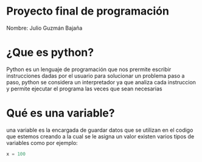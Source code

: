 # Proyecto final de programación 
Nombre: Julio Guzmán Bajaña

# ¿Que es python? 
Python es un lenguaje de programación que nos prermite escribir instrucciones dadas por el usuario para solucionar un problema paso a paso,  python se considera un interpretador ya que analiza cada instruccion y permite ejecutar el programa las veces que sean necesarias 

# Qué es una variable?
una variable es la encargada de guardar datos que se utilizan en el codigo que estemos creando a la cual se le asigna un valor existen varios tipos de variables como por ejemplo:
```python 
x = 100
```


